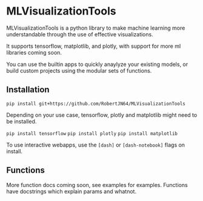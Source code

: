 # MLVisualizationTools

MLVisualizationTools is a python library to make
machine learning more understandable through the
use of effective visualizations.

It supports tensorflow, matplotlib, and plotly, with 
support for more ml libraries coming soon.

You can use the builtin apps to quickly anaylyze your
existing models, or build custom projects using the modular
sets of functions.

## Installation

`pip install git+https://github.com/RobertJN64/MLVisualizationTools`

Depending on your use case, tensorflow, plotly and matplotlib might need to be
installed.

`pip install tensorflow`
`pip install plotly`
`pip install matplotlib`

To use interactive webapps, use the `[dash]` or `[dash-notebook]`
flags on install.

## Functions

More function docs coming soon, see examples for examples.
Functions have docstrings which explain params and whatnot.